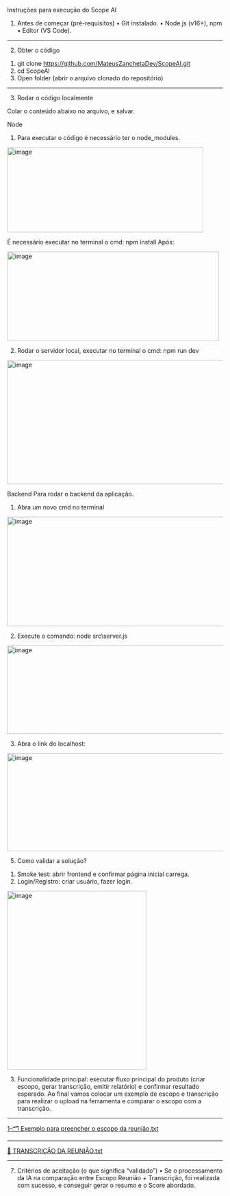 Instruções para execução do Scope AI

1) Antes de começar (pré-requisitos)
•	Git instalado.
•	Node.js (v16+), npm
•	Editor (VS Code).
________________________________________
2) Obter o código
1.	git clone https://github.com/MateusZanchetaDev/ScopeAI.git
2.	cd ScopeAI
3.	Open folder (abrir o arquivo clonado do repositório)
________________________________________
3) Rodar o código localmente

Colar o conteúdo abaixo no arquivo, e salvar.

Node
1.	Para executar o código é necessário ter o node_modules.

 <img width="458" height="198" alt="image" src="https://github.com/user-attachments/assets/2827806a-bb49-466d-b761-bb53c178f0be" />

É necessário executar no terminal o cmd: npm install
Após:

<img width="495" height="208" alt="image" src="https://github.com/user-attachments/assets/d3ebe409-3b76-47ef-a67e-d630439afa20" />

2.	Rodar o servidor local, executar no terminal o cmd: npm run dev

 <img width="802" height="289" alt="image" src="https://github.com/user-attachments/assets/fde13cef-1052-4d56-ab11-de1447637161" />


Backend
Para rodar o backend da aplicação.
1.	Abra um novo cmd no terminal 


<img width="520" height="255" alt="image" src="https://github.com/user-attachments/assets/f5d56008-aaeb-4a56-8b2e-03098c9b1997" />


2.	Execute o comando: node src\server.js


<img width="886" height="206" alt="image" src="https://github.com/user-attachments/assets/c221eb17-bb6e-4732-836a-d56a25075a5c" />


3.	Abra o link do localhost:


<img width="622" height="228" alt="image" src="https://github.com/user-attachments/assets/debb22c2-39a6-4a7d-963b-ec0f2ddfc49a" />


5) Como validar a solução?
1.	Smoke test: abrir frontend e confirmar página inicial carrega.
2.	Login/Registro: criar usuário, fazer login.


<img width="325" height="416" alt="image" src="https://github.com/user-attachments/assets/e75030ef-39da-4781-b20b-6ce7359fd738" />

3.	Funcionalidade principal: executar fluxo principal do produto (criar escopo, gerar transcrição, emitir relatório) e confirmar resultado esperado.
Ao final vamos colocar um exemplo de escopo e transcrição para realizar o upload na ferramenta e comparar o escopo com a transcrição.

________________________________________
[1-🗂️ Exemplo para preencher o escopo da reunião.txt](https://github.com/user-attachments/files/23198746/1-.Exemplo.para.preencher.o.escopo.da.reuniao.txt)
________________________________________
[🎤 TRANSCRIÇÃO DA REUNIÃO.txt](https://github.com/user-attachments/files/23198771/TRANSCRICAO.DA.REUNIAO.txt)
________________________________________

7) Critérios de aceitação (o que significa “validado”)
•	Se o processamento da IA na comparação entre Escopo Reunião + Transcrição, foi realizada com sucesso, e conseguir gerar o resumo e o Score abordado.

